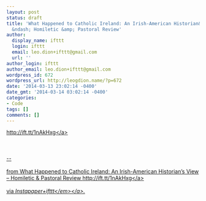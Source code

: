 ```yaml
---
layout: post
status: draft
title: 'What Happened to Catholic Ireland: An Irish-American Historian&rsquo;s View
  &ndash; Homiletic &amp; Pastoral Review'
author:
  display_name: ifttt
  login: ifttt
  email: leo.dion+ifttt@gmail.com
  url: ''
author_login: ifttt
author_email: leo.dion+ifttt@gmail.com
wordpress_id: 672
wordpress_url: http://leogdion.name/?p=672
date: '2014-03-13 23:02:14 -0400'
date_gmt: '2014-03-14 03:02:14 -0400'
categories:
- Code
tags: []
comments: []
---
```

<p><a href="http:&#47;&#47;ift.tt&#47;1nAkHxg">http:&#47;&#47;ift.tt&#47;1nAkHxg<&#47;a><br><br />
<br><br />
--<br><br />
from What Happened to Catholic Ireland: An Irish-American Historian&rsquo;s View &ndash; Homiletic &amp; Pastoral Review <a href="http:&#47;&#47;ift.tt&#47;1nAkHxg">http:&#47;&#47;ift.tt&#47;1nAkHxg<&#47;a><br><br />
via <a href="http:&#47;&#47;ift.tt&#47;ocwtSd"><em>Instapaper+ifttt<&#47;em><&#47;a>.</p>
